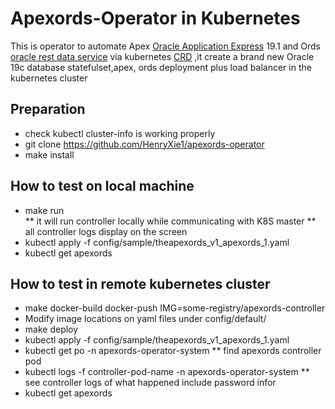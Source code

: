 # Apexords-Operator in Kubernetes
This is operator to automate Apex [Oracle Application Express](https://apex.oracle.com) 19.1 and Ords [oracle rest data service](https://www.oracle.com/tools/technologies/faq-rest-data-services.html) via kubernetes [CRD](https://kubernetes.io/docs/concepts/extend-kubernetes/api-extension/custom-resources/) ,it create a brand new Oracle 19c database statefulset,apex, ords  deployment plus load balancer in the kubernetes cluster

## Preparation
* check kubectl cluster-info  is working properly 
* git clone https://github.com/HenryXie1/apexords-operator
* make install
## How to test on local machine
* make run   
** it will run controller locally while communicating with K8S master
** all controller logs display on the screen
* kubectl apply -f config/sample/theapexords_v1_apexords_1.yaml
* kubectl get apexords

## How to test in remote kubernetes cluster
* make docker-build docker-push IMG=some-registry/apexords-controller  
* Modify image locations on yaml files under config/default/
* make deploy
* kubectl apply -f config/sample/theapexords_v1_apexords_1.yaml
* kubectl get po -n apexords-operator-system
** find apexords controller pod 
* kubectl logs -f controller-pod-name  -n apexords-operator-system
** see controller logs of what happened include password infor
* kubectl get apexords
